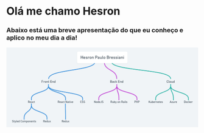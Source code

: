 # Olá me chamo Hesron

### Abaixo está uma breve apresentação do que eu conheço e aplico no meu dia a dia!

![Minhas habilidades](Tree.png)
